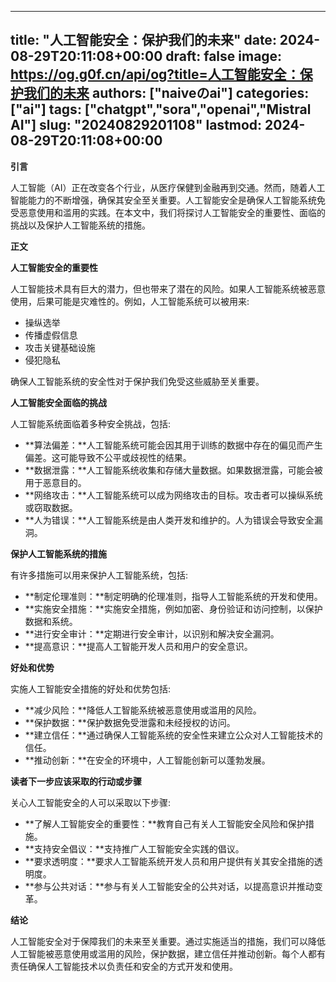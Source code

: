 
---
title: "人工智能安全：保护我们的未来"
date: 2024-08-29T20:11:08+00:00
draft: false
image: https://og.g0f.cn/api/og?title=人工智能安全：保护我们的未来
authors: ["naiveのai"]
categories: ["ai"]
tags: ["chatgpt","sora","openai","Mistral AI"]
slug: "20240829201108"
lastmod: 2024-08-29T20:11:08+00:00
---
**引言**

人工智能（AI）正在改变各个行业，从医疗保健到金融再到交通。然而，随着人工智能能力的不断增强，确保其安全至关重要。人工智能安全是确保人工智能系统免受恶意使用和滥用的实践。在本文中，我们将探讨人工智能安全的重要性、面临的挑战以及保护人工智能系统的措施。

**正文**

**人工智能安全的重要性**

人工智能技术具有巨大的潜力，但也带来了潜在的风险。如果人工智能系统被恶意使用，后果可能是灾难性的。例如，人工智能系统可以被用来:

* 操纵选举
* 传播虚假信息
* 攻击关键基础设施
* 侵犯隐私

确保人工智能系统的安全性对于保护我们免受这些威胁至关重要。

**人工智能安全面临的挑战**

人工智能系统面临着多种安全挑战，包括:

* **算法偏差：**人工智能系统可能会因其用于训练的数据中存在的偏见而产生偏差。这可能导致不公平或歧视性的结果。
* **数据泄露：**人工智能系统收集和存储大量数据。如果数据泄露，可能会被用于恶意目的。
* **网络攻击：**人工智能系统可以成为网络攻击的目标。攻击者可以操纵系统或窃取数据。
* **人为错误：**人工智能系统是由人类开发和维护的。人为错误会导致安全漏洞。

**保护人工智能系统的措施**

有许多措施可以用来保护人工智能系统，包括:

* **制定伦理准则：**制定明确的伦理准则，指导人工智能系统的开发和使用。
* **实施安全措施：**实施安全措施，例如加密、身份验证和访问控制，以保护数据和系统。
* **进行安全审计：**定期进行安全审计，以识别和解决安全漏洞。
* **提高意识：**提高人工智能开发人员和用户的安全意识。

**好处和优势**

实施人工智能安全措施的好处和优势包括:

* **减少风险：**降低人工智能系统被恶意使用或滥用的风险。
* **保护数据：**保护数据免受泄露和未经授权的访问。
* **建立信任：**通过确保人工智能系统的安全性来建立公众对人工智能技术的信任。
* **推动创新：**在安全的环境中，人工智能创新可以蓬勃发展。

**读者下一步应该采取的行动或步骤**

关心人工智能安全的人可以采取以下步骤:

* **了解人工智能安全的重要性：**教育自己有关人工智能安全风险和保护措施。
* **支持安全倡议：**支持推广人工智能安全实践的倡议。
* **要求透明度：**要求人工智能系统开发人员和用户提供有关其安全措施的透明度。
* **参与公共对话：**参与有关人工智能安全的公共对话，以提高意识并推动变革。

**结论**

人工智能安全对于保障我们的未来至关重要。通过实施适当的措施，我们可以降低人工智能被恶意使用或滥用的风险，保护数据，建立信任并推动创新。每个人都有责任确保人工智能技术以负责任和安全的方式开发和使用。